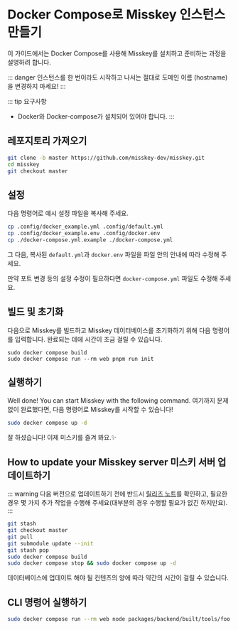 Docker Compose로 Misskey 인스턴스 만들기
================================================================

이 가이드에서는 Docker Compose를 사용해 Misskey를 설치하고 준비하는 과정을 설명하려 합니다.

::: danger
인스턴스를 한 번이라도 시작하고 나서는 절대로 도메인 이름 (hostname)을 변경하지 마세요!
:::

::: tip 요구사항
- Docker와 Docker-compose가 설치되어 있어야 합니다.
:::

레포지토리 가져오기
----------------------------------------------------------------
```sh
git clone -b master https://github.com/misskey-dev/misskey.git
cd misskey
git checkout master
```

설정
----------------------------------------------------------------
다음 명령어로 예시 설정 파일을 복사해 주세요.

```sh
cp .config/docker_example.yml .config/default.yml
cp .config/docker_example.env .config/docker.env
cp ./docker-compose.yml.example ./docker-compose.yml
```

그 다음, 복사된 `default.yml`과 `docker.env` 파일을 파일 안의 안내에 따라 수정해 주세요.

만약 포트 변경 등의 설정 수정이 필요하다면 `docker-compose.yml` 파일도 수정해 주세요.

빌드 및 초기화
----------------------------------------------------------------
다음으로 Misskey를 빌드하고 Misskey 데이터베이스를 초기화하기 위해 다음 명령어를 입력합니다.
완료되는 데에 시간이 조금 걸릴 수 있습니다.

``` shell
sudo docker compose build
sudo docker compose run --rm web pnpm run init
```

실행하기
----------------------------------------------------------------
Well done! You can start Misskey with the following command.
여기까지 문제 없이 완료했다면, 다음 명령어로 Misskey를 시작할 수 있습니다!


```sh
sudo docker compose up -d
```

잘 하셨습니다! 이제 미스키를 즐겨 봐요.✨

How to update your Misskey server
미스키 서버 업데이트하기
----------------------------------------------------------------
::: warning
다음 버전으로 업데이트하기 전에 반드시 [릴리즈 노트](https://github.com/misskey-dev/misskey/blob/master/CHANGELOG.md)를 확인하고, 필요한 경우 몇 가지 추가 작업을 수행해 주세요(대부분의 경우 수행할 필요가 없긴 하지만요).
:::

```sh
git stash
git checkout master
git pull
git submodule update --init
git stash pop
sudo docker compose build
sudo docker compose stop && sudo docker compose up -d
```

데이터베이스에 업데이트 해야 될 컨텐츠의 양에 따라 약간의 시간이 걸릴 수 있습니다.

CLI 명령어 실행하기
----------------------------------------------------------------
```sh
sudo docker compose run --rm web node packages/backend/built/tools/foo bar
```
